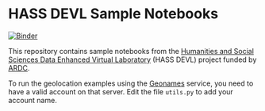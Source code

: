 # HASS DEVL Sample Notebooks

[![Binder](https://mybinder.org/badge.svg)](https://mybinder.org/v2/gh/stevecassidy/hassdevl-samples.git/master)

This repository contains sample notebooks from the [Humanities and Social Sciences Data 
Enhanced Virtual Laboratory](https://hasscloud.net.au/) (HASS DEVL) project funded by 
[ARDC](https://nectar.org.au/).  

To run the geolocation examples using the [Geonames](http://www.geonames.org/) service, you need to
have a valid account on that server.   Edit the file `utils.py` to add your account name.